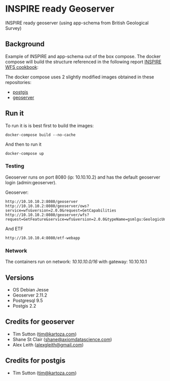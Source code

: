 # INSPIRE ready Geoserver
INSPIRE ready geoserver (using app-schema from British Geological Survey)

## Background 

Example of INSPIRE and app-schema out of the box compose. The docker compose will build the structure referenced in the following report [INSPIRE WFS cookbook](https://data.gov.uk/sites/default/files/library/INSPIREWFSCookbook_v1.0.pdf): 

The docker compose uses 2 slightly modified images obtained in these repositories:

* [postgis](https://github.com/kartoza/docker-postgis)
* [geoserver](https://github.com/kartoza/docker-geoserver)

## Run it 

To run it is is best first to build the images:
```
docker-compose build --no-cache
```

And then to run it
```
docker-compose up
```

### Testing

Geoserver runs on port 8080 (ip: 10.10.10.2) and has the default geoserver login (admin:geoserver).

Geoserver:
```
http://10.10.10.2:8080/geoserver
http://10.10.10.2:8080/geoserver/ows?service=wfs&version=2.0.0&request=GetCapabilities
http://10.10.10.2:8080/geoserver/wfs?request=GetFeature&service=wfs&version=2.0.0&typeName=gsmlgu:GeologicUnit&outputFormat=gml32&count=2
```
And ETF
```
http://10.10.10.4:8080/etf-webapp
```


### Network

The containers run on network: *10.10.10.0/16* with gateway: 10.10.10.1




## Versions

* OS Debian Jesse
* Geoserver 2.11.2
* Postgresql 9.5
* Postgis 2.2

## Credits for geoserver

* Tim Sutton (tim@kartoza.com)
* Shane St Clair (shane@axiomdatascience.com)
* Alex Leith (alexgleith@gmail.com)

## Credits for postgis

* Tim Sutton (tim@kartoza.com)

